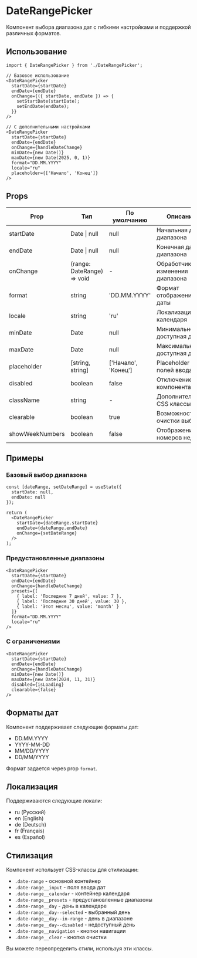# DateRangePicker

Компонент выбора диапазона дат с гибкими настройками и поддержкой различных форматов.

## Использование

```tsx
import { DateRangePicker } from './DateRangePicker';

// Базовое использование
<DateRangePicker
  startDate={startDate}
  endDate={endDate}
  onChange={({ startDate, endDate }) => {
    setStartDate(startDate);
    setEndDate(endDate);
  }}
/>

// С дополнительными настройками
<DateRangePicker
  startDate={startDate}
  endDate={endDate}
  onChange={handleDateChange}
  minDate={new Date()}
  maxDate={new Date(2025, 0, 1)}
  format="DD.MM.YYYY"
  locale="ru"
  placeholder={['Начало', 'Конец']}
/>
```

## Props

| Prop | Тип | По умолчанию | Описание |
|------|-----|--------------|-----------|
| startDate | Date \| null | null | Начальная дата диапазона |
| endDate | Date \| null | null | Конечная дата диапазона |
| onChange | (range: DateRange) => void | - | Обработчик изменения диапазона |
| format | string | 'DD.MM.YYYY' | Формат отображения даты |
| locale | string | 'ru' | Локализация календаря |
| minDate | Date | null | Минимально доступная дата |
| maxDate | Date | null | Максимально доступная дата |
| placeholder | [string, string] | ['Начало', 'Конец'] | Placeholder для полей ввода |
| disabled | boolean | false | Отключение компонента |
| className | string | - | Дополнительные CSS классы |
| clearable | boolean | true | Возможность очистки выбора |
| showWeekNumbers | boolean | false | Отображение номеров недель |

## Примеры

### Базовый выбор диапазона
```tsx
const [dateRange, setDateRange] = useState({
  startDate: null,
  endDate: null
});

return (
  <DateRangePicker
    startDate={dateRange.startDate}
    endDate={dateRange.endDate}
    onChange={setDateRange}
  />
);
```

### Предустановленные диапазоны
```tsx
<DateRangePicker
  startDate={startDate}
  endDate={endDate}
  onChange={handleDateChange}
  presets={[
    { label: 'Последние 7 дней', value: 7 },
    { label: 'Последние 30 дней', value: 30 },
    { label: 'Этот месяц', value: 'month' }
  ]}
  format="DD.MM.YYYY"
  locale="ru"
/>
```

### С ограничениями
```tsx
<DateRangePicker
  startDate={startDate}
  endDate={endDate}
  onChange={handleDateChange}
  minDate={new Date()}
  maxDate={new Date(2024, 11, 31)}
  disabled={isLoading}
  clearable={false}
/>
```

## Форматы дат

Компонент поддерживает следующие форматы дат:
- DD.MM.YYYY
- YYYY-MM-DD
- MM/DD/YYYY
- DD/MM/YYYY

Формат задается через prop `format`.

## Локализация

Поддерживаются следующие локали:
- ru (Русский)
- en (English)
- de (Deutsch)
- fr (Français)
- es (Español)

## Стилизация

Компонент использует CSS-классы для стилизации:

- `.date-range` - основной контейнер
- `.date-range__input` - поля ввода дат
- `.date-range__calendar` - контейнер календаря
- `.date-range__presets` - предустановленные диапазоны
- `.date-range__day` - день в календаре
- `.date-range__day--selected` - выбранный день
- `.date-range__day--in-range` - день в диапазоне
- `.date-range__day--disabled` - недоступный день
- `.date-range__navigation` - кнопки навигации
- `.date-range__clear` - кнопка очистки

Вы можете переопределить стили, используя эти классы. 